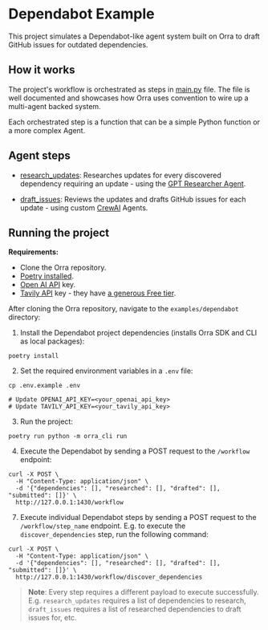 # Dependabot Example

This project simulates a Dependabot-like agent system built on Orra to draft GitHub issues for outdated dependencies.

## How it works

The project's workflow is orchestrated as steps in [main.py](main.py) file. The file is well documented and
showcases how Orra uses convention to wire up a multi-agent backed system.

Each orchestrated step is a function that can be a simple Python function or a more complex Agent.

## Agent steps

- [research_updates](steps/research_updates/main.py): Researches updates for every discovered dependency requiring an
  update - using
  the [GPT Researcher Agent](https://github.com/assafelovic/gpt-researcher).

- [draft_issues](steps/draft_issues/main.py): Reviews the updates and drafts GitHub issues for each update - using
  custom [CrewAI](https://github.com/joaomdmoura/crewAI) Agents.

## Running the project

**Requirements:**

- Clone the Orra repository.
- [Poetry installed](https://python-poetry.org/docs/#installation).
- [Open AI API](https://openai.com/api/) key.
- [Tavily API](https://docs.tavily.com/docs/tavily-api/langchain) key - they
  have [a generous Free tier](https://tavily.com/#pricing).

After cloning the Orra repository, navigate to the `examples/dependabot` directory:

1. Install the Dependabot project dependencies (installs Orra SDK and CLI as local packages):

```shell
poetry install
```

2. Set the required environment variables in a `.env` file:

```shell
cp .env.example .env

# Update OPENAI_API_KEY=<your_openai_api_key>
# Update TAVILY_API_KEY=<your_tavily_api_key>
```

3. Run the project:

```shell
poetry run python -m orra_cli run
```

4. Execute the Dependabot by sending a POST request to the `/workflow` endpoint:

```shell
curl -X POST \
  -H "Content-Type: application/json" \
  -d '{"dependencies": [], "researched": [], "drafted": [], "submitted": []}' \
  http://127.0.0.1:1430/workflow
```

7. Execute individual Dependabot steps by sending a POST request to the `/workflow/step_name` endpoint.
   E.g. to execute the `discover_dependencies` step, run the following command:

```shell
curl -X POST \
  -H "Content-Type: application/json" \
  -d '{"dependencies": [], "researched": [], "drafted": [], "submitted": []}' \
  http://127.0.0.1:1430/workflow/discover_dependencies
```

> **Note**:
> Every step requires a different payload to execute successfully.
> E.g. `research_updates` requires a list of dependencies to research, `draft_issues` requires a list of researched
> dependencies to draft issues for, etc.

